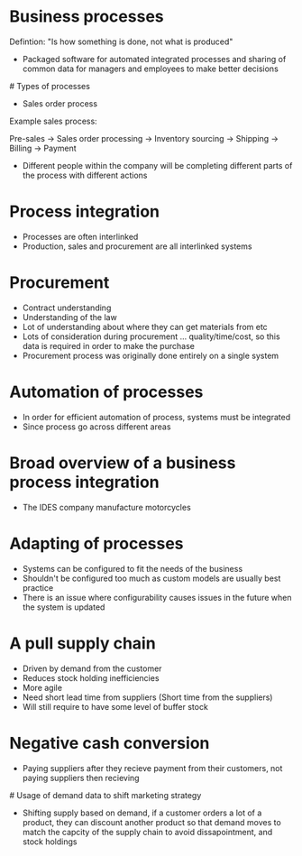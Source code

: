 # Business processes

Defintion: "Is how something is done, not what is produced"

- Packaged software for automated integrated processes and sharing of common data for managers and employees to make better decisions

# Types of processes
- Sales order process

Example sales process:

Pre-sales -> Sales order processing -> Inventory sourcing -> Shipping -> Billing -> Payment

- Different people within the company will be completing different parts of the process with different actions

# Process integration
- Processes are often interlinked
- Production, sales and procurement are all interlinked systems

# Procurement
- Contract understanding
- Understanding of the law
- Lot of understanding about where they can get materials from etc
- Lots of consideration during procurement ... quality/time/cost, so this data is required in order to make the purchase
- Procurement process was originally done entirely on a single system

# Automation of processes
- In order for efficient automation of process, systems must be integrated
- Since process go across different areas

# Broad overview of a business process integration
- The IDES company manufacture motorcycles

# Adapting of processes
- Systems can be configured to fit the needs of the business
- Shouldn't be configured too much as custom models are usually best practice
- There is an issue where configurability causes issues in the future when the system is updated

# A pull supply chain
- Driven by demand from the customer
- Reduces stock holding inefficiencies
- More agile
- Need short lead time from suppliers (Short time from the suppliers)
- Will still require to have some level of buffer stock

# Negative cash conversion
- Paying suppliers after they recieve payment from their customers, not paying suppliers then recieving 

# Usage of demand data to shift marketing strategy
- Shifting supply based on demand, if a customer orders a lot of a product, they can discount another product so that demand moves to match the capcity of the supply chain to avoid dissapointment, and stock holdings


